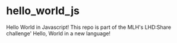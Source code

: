 # hello_world_js
Hello World in Javascript! 
This repo is part of the MLH's LHD:Share challenge' Hello, World in a new language!
